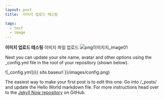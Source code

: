 ```yaml
---
layout: post
title:  이미지 업로드 테스팅

tags:
  - test
  - image
---
```


**이미지 업로드 테스팅**
이미지 파일 업로드
![png이미지지_image01](D:\jiahur.github.io\images)



Next you can update your site name, avatar and other options using the _config.yml file in the root of your repository (shown below).

![_config.yml]({{ site.baseurl }}/images/config.png)

The easiest way to make your first post is to edit this one. Go into /_posts/ and update the Hello World markdown file. For more instructions head over to the [Jekyll Now repository](https://github.com/barryclark/jekyll-now) on GitHub.
